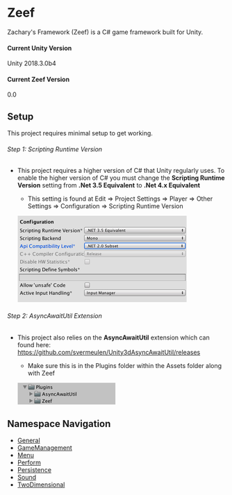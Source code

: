# Zeef #
Zachary's Framework (Zeef) is a C# game framework built for Unity.

#### Current Unity Version ####
Unity 2018.3.0b4

#### Current Zeef Version ####
0.0

## Setup ##
This project requires minimal setup to get working.

###### Step 1: Scripting Runtime Version
* This project requires a higher version of C# that Unity regularly uses. To enable the higher version of C# you must change the <strong>Scripting Runtime Version</strong> setting from <strong>.Net 3.5 Equivalent</strong> to <strong>.Net 4.x Equivalent</strong>
  * This setting is found at Edit => Project Settings => Player => Other Settings => Configuration => Scripting Runtime Version

  ![ScriptingRuntimeVersion](https://github.com/ZachIsAGardner/Zeef/blob/master/Documents/ScreenShot0001.png)

###### Step 2: AsyncAwaitUtil Extension
* This project also relies on the <strong>AsyncAwaitUtil</strong> extension which can found here: https://github.com/svermeulen/Unity3dAsyncAwaitUtil/releases
  * Make sure this is in the Plugins folder within the Assets folder along with Zeef

  ![Plugins](https://github.com/ZachIsAGardner/Zeef/blob/master/Documents/ScreenShot0002.png)

## Namespace Navigation ##

* [General](https://github.com/ZachIsAGardner/Zeef/tree/master/General)
* [GameManagement](https://github.com/ZachIsAGardner/Zeef/tree/master/GameManagement)
* [Menu](https://github.com/ZachIsAGardner/Zeef/tree/master/Menu)
* [Perform](https://github.com/ZachIsAGardner/Zeef/tree/master/Perform)
* [Persistence](https://github.com/ZachIsAGardner/Zeef/tree/master/Persistence)
* [Sound](https://github.com/ZachIsAGardner/Zeef/tree/master/Sound)
* [TwoDimensional](https://github.com/ZachIsAGardner/Zeef/tree/master/TwoDimensional)
